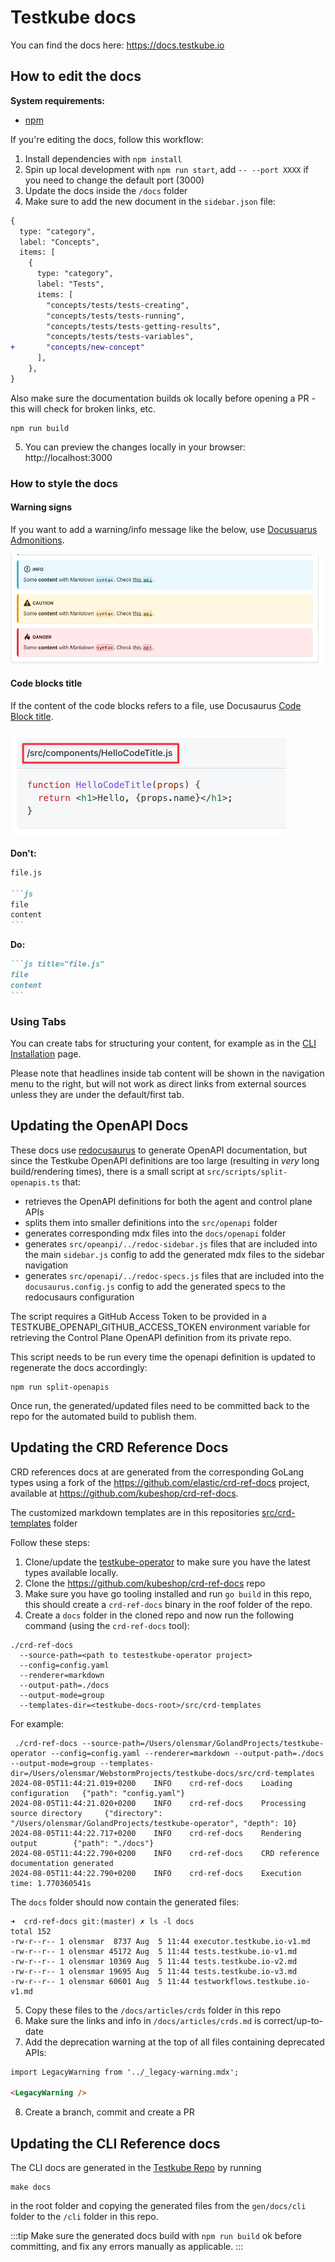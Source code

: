 # Testkube docs

You can find the docs here: https://docs.testkube.io

## How to edit the docs

**System requirements:**
- [npm](https://nodejs.org/en/download)

If you're editing the docs, follow this workflow:

1. Install dependencies with `npm install`
2. Spin up local development with `npm run start`, add `-- --port XXXX` if you need to change the default port (3000)
3. Update the docs inside the `/docs` folder
4. Make sure to add the new document in the `sidebar.json` file:

```diff
{
  type: "category",
  label: "Concepts",
  items: [
    {
      type: "category",
      label: "Tests",
      items: [
        "concepts/tests/tests-creating",
        "concepts/tests/tests-running",
        "concepts/tests/tests-getting-results",
        "concepts/tests/tests-variables",
+       "concepts/new-concept"
      ],
    },
}
```

Also make sure the documentation builds ok locally before opening a PR - this will check for broken links, etc. 

```
npm run build
```

5. You can preview the changes locally in your browser: http://localhost:3000

### How to style the docs

#### Warning signs

If you want to add a warning/info message like the below, use [Docusuarus Admonitions](https://docusaurus.io/docs/markdown-features/admonitions).

![Warning signs](./docs/img/docusaurus-admonitions.png)


#### Code blocks title

If the content of the code blocks refers to a file, use Docusaurus [Code Block title](https://docusaurus.io/docs/markdown-features/code-blocks#code-title).

![Code Block title](./docs/img/docusaurus-codeblock-title.png)

**Don't:**

````md
file.js

```js
file
content
```
````

**Do:**

````md
```js title="file.js"
file
content
```
````

### Using Tabs

You can create tabs for structuring your content, for example as in the [CLI Installation](https://docs.testkube.io/articles/install/cli) page.

Please note that headlines inside tab content will be shown in the navigation menu to the right, but will not 
work as direct links from external sources unless they are under the default/first tab.

## Updating the OpenAPI Docs

These docs use [redocusaurus](https://redocusaurus.vercel.app/) to generate OpenAPI documentation, but
since the Testkube OpenAPI definitions are too large (resulting in _very_ long build/rendering times), there is a 
small script at `src/scripts/split-openapis.ts` that:

- retrieves the OpenAPI definitions for both the agent and control plane APIs
- splits them into smaller definitions into the `src/openapi` folder 
- generates corresponding mdx files into the `docs/openapi` folder
- generates `src/opeanpi/../redoc-sidebar.js` files that are included into the main `sidebar.js` config to add the 
  generated mdx files to the sidebar navigation 
- generates `src/openapi/../redoc-specs.js` files that are included into the `docusaurus.config.js` config to 
  add the generated specs to the redocusaurs configuration

The script requires a GitHub Access Token to be provided in a TESTKUBE_OPENAPI_GITHUB_ACCESS_TOKEN environment variable
for retrieving the Control Plane OpenAPI definition from its private repo.

This script needs to be run every time the openapi definition is updated to regenerate the docs accordingly:

```
npm run split-openapis
```

Once run, the generated/updated files need to be committed back to the repo for the automated build to publish them.

## Updating the CRD Reference Docs

CRD references docs at are generated from the corresponding GoLang types using a fork of the
https://github.com/elastic/crd-ref-docs project, available at https://github.com/kubeshop/crd-ref-docs.

The customized markdown templates are in this repositories [src/crd-templates](src/crd-templates) folder

Follow these steps:

1. Clone/update the [testkube-operator](https://github.com/kubeshop/testkube-operator) to make sure you have the latest 
   types available locally.
2. Clone the https://github.com/kubeshop/crd-ref-docs repo
3. Make sure you have go tooling installed and run `go build` in this repo, this
   should create a `crd-ref-docs` binary in the roof folder of the repo.
4. Create a `docs` folder in the cloned repo and now run the following command (using the `crd-ref-docs` tool):

```shell
./crd-ref-docs  
  --source-path=<path to testestkube-operator project> 
  --config=config.yaml 
  --renderer=markdown 
  --output-path=./docs 
  --output-mode=group
  --templates-dir=<testkube-docs-root>/src/crd-templates
```

For example:

```shell
 ./crd-ref-docs --source-path=/Users/olensmar/GolandProjects/testkube-operator --config=config.yaml --renderer=markdown --output-path=./docs --output-mode=group --templates-dir=/Users/olensmar/WebstormProjects/testkube-docs/src/crd-templates
2024-08-05T11:44:21.019+0200    INFO    crd-ref-docs    Loading configuration   {"path": "config.yaml"}
2024-08-05T11:44:21.020+0200    INFO    crd-ref-docs    Processing source directory     {"directory": "/Users/olensmar/GolandProjects/testkube-operator", "depth": 10}
2024-08-05T11:44:22.717+0200    INFO    crd-ref-docs    Rendering output        {"path": "./docs"}
2024-08-05T11:44:22.790+0200    INFO    crd-ref-docs    CRD reference documentation generated
2024-08-05T11:44:22.790+0200    INFO    crd-ref-docs    Execution time: 1.770360541s
```

The `docs` folder should now contain the generated files:

```shell
➜  crd-ref-docs git:(master) ✗ ls -l docs
total 152
-rw-r--r-- 1 olensmar  8737 Aug  5 11:44 executor.testkube.io-v1.md
-rw-r--r-- 1 olensmar 45172 Aug  5 11:44 tests.testkube.io-v1.md
-rw-r--r-- 1 olensmar 10369 Aug  5 11:44 tests.testkube.io-v2.md
-rw-r--r-- 1 olensmar 19695 Aug  5 11:44 tests.testkube.io-v3.md
-rw-r--r-- 1 olensmar 60601 Aug  5 11:44 testworkflows.testkube.io-v1.md
```

5. Copy these files to the `/docs/articles/crds` folder in this repo
6. Make sure the links and info in `/docs/articles/crds.md` is correct/up-to-date
7. Add the deprecation warning at the top of all files containing deprecated APIs:

```markdown
import LegacyWarning from '../_legacy-warning.mdx';

<LegacyWarning />
```

8. Create a branch, commit and create a PR

## Updating the CLI Reference docs

The CLI docs are generated in the [Testkube Repo](https://github.com/kubeshop/testkube) by running

```
make docs
```

in the root folder and copying the generated files from the `gen/docs/cli` folder to the `/cli` folder in this repo.

:::tip
Make sure the generated docs build with `npm run build` ok before committing, and fix any errors manually as applicable.
:::
